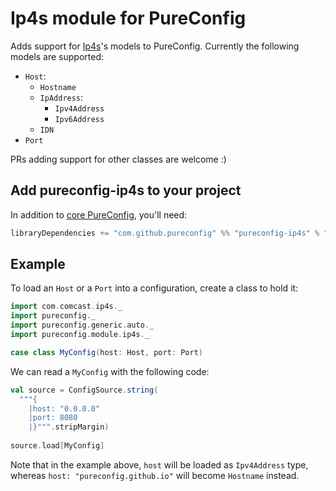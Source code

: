 
# Ip4s module for PureConfig

Adds support for [Ip4s](https://github.com/Comcast/ip4s)'s models to PureConfig.
Currently the following models are supported:
  - `Host`:
    - `Hostname`
    - `IpAddress`:
      - `Ipv4Address`
      - `Ipv6Address`
    - `IDN`
  - `Port`

PRs adding support for other classes are welcome :)

## Add pureconfig-ip4s to your project

In addition to [core PureConfig](https://github.com/pureconfig/pureconfig), you'll need:

```scala
libraryDependencies += "com.github.pureconfig" %% "pureconfig-ip4s" % "@VERSION@"
```

## Example

To load an `Host` or a `Port` into a configuration, create a class to hold it:

```scala mdoc:silent
import com.comcast.ip4s._
import pureconfig._
import pureconfig.generic.auto._
import pureconfig.module.ip4s._

case class MyConfig(host: Host, port: Port)
```

We can read a `MyConfig` with the following code:

```scala mdoc:silent
val source = ConfigSource.string(
  """{ 
    |host: "0.0.0.0" 
    |port: 8080 
    |}""".stripMargin)
    
source.load[MyConfig]
```

Note that in the example above, `host` will be loaded as `Ipv4Address` type,
whereas `host: "pureconfig.github.io"` will become `Hostname` instead.
